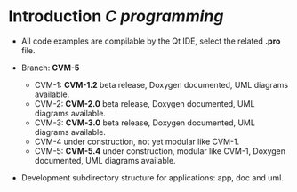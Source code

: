 # Introduction *C programming*

- All code examples are compilable by the Qt IDE, select the related **.pro** file.
- Branch: **CVM-5**
  
  - CVM-1: **CVM-1.2** beta release, Doxygen documented, UML diagrams available.
  - CVM-2: **CVM-2.0** beta release, Doxygen documented, UML diagrams available.
  - CVM-3: **CVM-3.0** beta release, Doxygen documented, UML diagrams available.
  - CVM-4 under construction, not yet modular like CVM-1.
  - CVM-5: **CVM-5.4** under construction, modular like CVM-1, Doxygen documented, UML diagrams available.

- Development subdirectory structure for applications: app, doc and uml.

